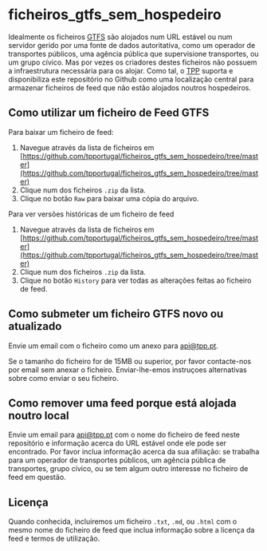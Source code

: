 # ficheiros_gtfs_sem_hospedeiro

Idealmente os ficheiros [GTFS](https://github.com/google/transit/blob/master/gtfs/spec/en/README.md) são alojados num URL estável ou num servidor gerido por uma fonte de dados autoritativa, como um operador de transportes públicos, uma agência pública que supervisione transportes, ou um grupo cívico. Mas por vezes os criadores destes ficheiros não possuem a infraestrutura necessária para os alojar. Como tal, o [TPP](https://tpp.pt) suporta e disponibiliza este repositório no Github como uma localização central para armazenar ficheiros de feed que não estão alojados noutros hospedeiros.

## Como utilizar um ficheiro de Feed GTFS


Para baixar um ficheiro de feed:

1. Navegue através da lista de ficheiros em [https://github.com/tpportugal/ficheiros_gtfs_sem_hospedeiro/tree/master](https://github.com/tpportugal/ficheiros_gtfs_sem_hospedeiro/tree/master)
2. Clique num dos ficheiros `.zip` da lista.
3. Clique no botão `Raw` para baixar uma cópia do arquivo.

Para ver versões históricas de um ficheiro de feed

1. Navegue através da lista de ficheiros em [https://github.com/tpportugal/ficheiros_gtfs_sem_hospedeiro/tree/master](https://github.com/tpportugal/ficheiros_gtfs_sem_hospedeiro/tree/master)
2. Clique num dos ficheiros `.zip` da lista.
3. Clique no botão `History` para ver todas as alterações feitas ao ficheiro de feed.

## Como submeter um ficheiro GTFS novo ou atualizado

Envie um email com o ficheiro como um anexo para [api@tpp.pt](mailto:api@tpp.pt).

Se o tamanho do ficheiro for de 15MB ou superior, por favor contacte-nos por email sem anexar o ficheiro. Enviar-lhe-emos instruçoes alternativas sobre como enviar o seu ficheiro.

## Como remover uma feed porque está alojada noutro local

Envie um email para [api@tpp.pt](mailto:api@tpp.pt) com o nome do ficheiro de feed neste repositório e informação acerca do URL estável onde ele pode ser encontrado. Por favor inclua informação acerca da sua afiliação: se trabalha para um operador de transportes públicos, um agência pública de transportes, grupo cívico, ou se tem algum outro interesse no ficheiro de feed em questão.

## Licença

Quando conhecida, incluiremos um ficheiro `.txt`, `.md`, ou `.html` com o mesmo nome do ficheiro de feed que inclua informação sobre a licença da feed e termos de utilização.

